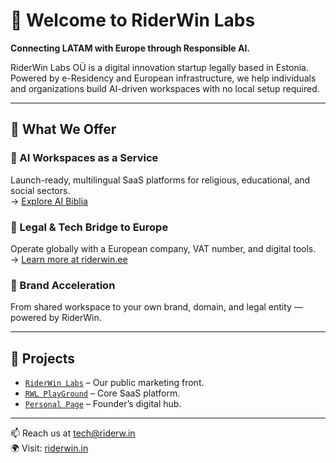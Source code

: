 # 👋 Welcome to RiderWin Labs

**Connecting LATAM with Europe through Responsible AI.**

RiderWin Labs OÜ is a digital innovation startup legally based in Estonia. Powered by e-Residency and European infrastructure, we help individuals and organizations build AI-driven workspaces with no local setup required.

---

## 💼 What We Offer

### 🔹 AI Workspaces as a Service
Launch-ready, multilingual SaaS platforms for religious, educational, and social sectors.  
→ [Explore AI Biblia](https://aibible.io)

### 🔹 Legal & Tech Bridge to Europe
Operate globally with a European company, VAT number, and digital tools.  
→ [Learn more at riderwin.ee](https://riderwin.ee)

### 🔹 Brand Acceleration
From shared workspace to your own brand, domain, and legal entity — powered by RiderWin.

---

## 🚀 Projects

- [`RiderWin Labs`](https://riderw.in) – Our public marketing front.
- [`RWL PlayGround`](https://rwl1.app) – Core SaaS platform.
- [`Personal Page`](https://hugolizarazo.me) – Founder’s digital hub.

---

📫 Reach us at [tech@riderw.in](mailto:tech@riderw.in)  
🌍 Visit: [riderwin.in](https://riderwin.in)
